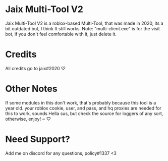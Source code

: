 # Jaix Multi-Tool V2
Jaix Multi-Tool V2 is a roblox-based Multi-Tool, that was made in 2020, its a bit outdated but, I think It still works. Note: "multi-client.exe" is for the visit bot, if you don't feel comfortable with it, just delete it.

# Credits
All credits go to jaix#2020 ♡

# Other Notes

If some modules in this don't work, that's probably because this tool is a year old. your roblox cookie, user, and pass, and hq proxies are needed for this to work, sounds Hella sus, but check the source for loggers of any sort, otherwise, enjoy! ~ ♡

# Need Support?

Add me on discord for any questions, policy#1337 <3
